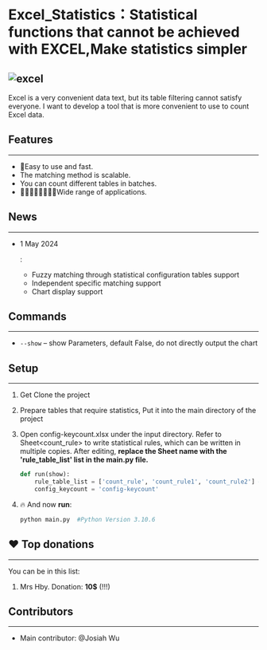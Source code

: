 # Excel_Statistics：Statistical functions that cannot be achieved with EXCEL,Make statistics simpler



## ![excel](/Users/josiah/Documents/wxyfile/Code/Python/测试/excel_statistics/src/excel.png)







Excel is a very convenient data text, but its table filtering cannot satisfy everyone. I want to develop a tool that is more convenient to use to count Excel data.

## Features

***

- 🧠Easy to use and fast.
- The matching method is scalable.
- You can count different tables in batches.
- 👩‍🎨👩🏼‍💻👩🏼‍🎓Wide range of applications.

## News

***

- 1 May 2024

  :

  - Fuzzy matching through statistical configuration tables support
  - Independent specific matching support
  - Chart display support

## Commands

***

- `--show` – show Parameters, default False, do not directly output the chart

## Setup

***

1. Get Clone the project

2. Prepare tables that require statistics, Put it into the main directory of the project

3. Open config-keycount.xlsx under the input directory. Refer to Sheet<count_rule> to write statistical rules, which can be written in multiple copies. After editing, **replace the Sheet name with the 'rule_table_list' list in the main.py file.**

   ```python
   def run(show):
       rule_table_list = ['count_rule', 'count_rule1', 'count_rule2'] #Replace this list
       config_keycount = 'config-keycount'
   ```

   

4. 🔥 And now **run**:

   ```bash
   python main.py  #Python Version 3.10.6
   ```

   

## ❤️ Top donations

***

You can be in this list:

1. Mrs Hby. Donation: **10$** (!!!)

## Contributors

***

- Main contributor: @Josiah Wu

